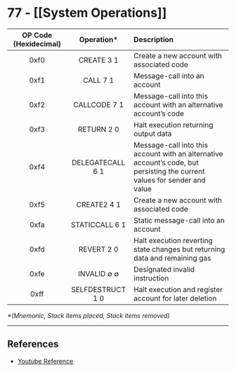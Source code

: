 # 77 - [[System Operations]]
| OP Code (Hexidecimal) | Operation\* | Description | 
|:-:|:-:|:-|
|0xf0|CREATE 3 1|Create a new account with associated code|
|0xf1|CALL 7 1|Message-call into an account|
|0xf2|CALLCODE 7 1|Message-call into this account with an alternative account’s code|
|0xf3|RETURN 2 0|Halt execution returning output data|
|0xf4| DELEGATECALL 6 1|Message-call into this account with an alternative account’s code, but persisting the current values for sender and value|
|0xf5|CREATE2 4 1|Create a new account with associated code|
|0xfa|STATICCALL 6 1|Static message-call into an account|
|0xfd|REVERT 2 0|Halt execution reverting state changes but returning data and remaining gas|
|0xfe|INVALID ∅ ∅|Designated invalid instruction|
|0xff|SELFDESTRUCT 1 0|Halt execution and register account for later deletion|

*\*(Mnemonic, Stack items placed, Stack items removed)*

--- 
## References
- [Youtube Reference](https://youtu.be/MFoxW07ICKs?t=956)
